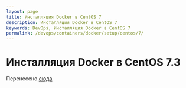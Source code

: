 ```yaml
---
layout: page
title: Инсталляция Docker в CentOS 7
description: Инсталляция Docker в CentOS 7
keywords: DevOps, Инсталляция Docker в CentOS 7
permalink: /devops/containers/docker/setup/centos/7/
---
```


# Инсталляция Docker в CentOS 7.3

Перенесено <a href="//docs.gitops.ru/containers/docker/setup/centos/7/">сюда</a>
